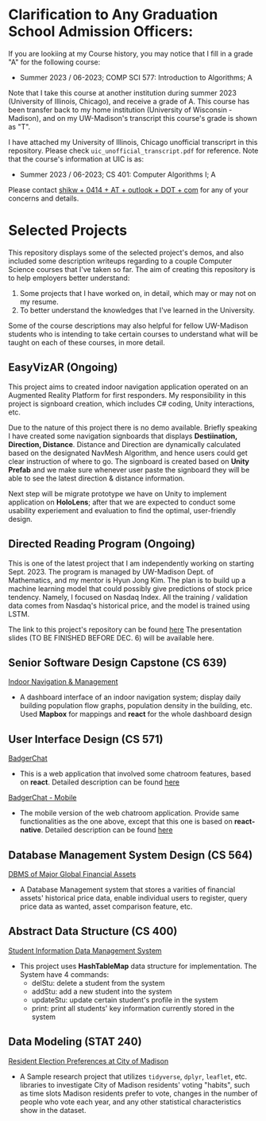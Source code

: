 # Clarification to Any Graduation School Admission Officers:

If you are lookiing at my Course history, you may notice that I fill in a grade "A" for the following course:
- Summer 2023 / 06-2023; COMP SCI 577: Introduction to Algorithms; A

Note that I take this course at another institution during summer 2023 (University of Illinois, Chicago), and receive a grade of A. This course has been transfer back to my home institution (University of Wisconsin - Madison), and on my UW-Madison's transcript this course's grade is shown as "T".

I have attached my University of Illinois, Chicago unofficial transcriprt in this repository. Please check `uic_unofficial_transcript.pdf` for reference. Note that the course's information at UIC is as:
- Summer 2023 / 06-2023; CS 401: Computer Algorithms I; A

Please contact [shikw + 0414 + AT + outlook + DOT + com](mailto::shikw0414@outlook.com) for any of your concerns and details.


# Selected Projects

This repository displays some of the selected project's demos, and also included some description writeups regarding to a couple Computer Science courses that I've taken so far. The aim of creating this repository is to help employers better understand:

1. Some projects that I have worked on, in detail, which may or may not on my resume.
2. To better understand the knowledges that I've learned in the University.

Some of the course descriptions may also helpful for fellow UW-Madison students who is intending to take certain courses to understand what will be taught on each of these courses, in more detail. 

## EasyVizAR (Ongoing)
This project aims to created indoor navigation application operated on an Augmented Reality Platform for first responders. My responsibility in this project is signboard creation, which includes C# coding, Unity interactions, etc. 

Due to the nature of this project there is no demo available. Briefly speaking I have created some navigation signboards that displays **Destiination, Direction, Distance**. Distance and Direction are dynamically calculated based on the designated NavMesh Algorithm, and hence users could get clear instruction of where to go. The signboard is created based on **Unity Prefab** and we make sure whenever user paste the signboard they will be able to see the latest direction & distance information.

Next step will be migrate prototype we have on Unity to implement application on **HoloLens**; after that we are expected to conduct some usability experiement and evaluation to find the optimal, user-friendly design.

## Directed Reading Program (Ongoing)
This is one of the latest project that I am independently working on starting Sept. 2023. The program is managed by UW-Madison Dept. of Mathematics, and my mentor is Hyun Jong Kim. The plan is to build up a machine learning model that could possibly give predictions of stock price tendency. Namely, I focused on Nasdaq Index. All the training / validation data comes from Nasdaq's historical price, and the model is trained using LSTM.

The link to this project's repository can be found [here](https://github.com/jsswd888/Stock_Prediction)
The presentation slides (TO BE FINISHED BEFORE DEC. 6) will be available here.

## Senior Software Design Capstone (CS 639)
[Indoor Navigation & Management](https://youtu.be/CVSxbtZ2RQg)
- A dashboard interface of an indoor navigation system; display daily building population flow graphs, population density in the building, etc. Used **Mapbox** for mappings and **react** for the whole dashboard design

## User Interface Design (CS 571)
[BadgerChat](https://www.youtube.com/watch?v=_IhJLxTszGU)
- This is a web application that involved some chatroom features, based on **react**. Detailed description can be found [here](https://github.com/CS571-S23/hw6)

[BadgerChat - Mobile](https://youtu.be/7IMRCvCS_uM)
- The mobile version of the web chatroom application. Provide same functionalities as the one above, except that this one is based on **react-native**. Detailed description can be found [here](https://github.com/CS571-S23/hw10)

## Database Management System Design (CS 564)
[DBMS of Major Global Financial Assets](./project_demos/001_demo_DBMS_of_Major_Global_Financial_Assets.pdf)
- A Database Management system that stores a varities of financial assets' historical price data, enable individual users to register, query price data as wanted, asset comparison feature, etc. 

## Abstract Data Structure (CS 400)
[Student Information Data Management System](https://www.bilibili.com/video/BV1cQ4y1C7gc/)
- This project uses **HashTableMap** data structure for implementation. The System have 4 commands:
  - delStu: delete a student from the system
  - addStu: add a new student into the system
  - updateStu: update certain student's profile in the system
  - print: print all students' key information currently stored in the system

## Data Modeling (STAT 240)
[Resident Election Preferences at City of Madison](./project_demos/002_stat_project_report_sample.pdf)
- A Sample research project that utilizes `tidyverse`, `dplyr`, `leaflet`, etc. libraries to investigate City of Madison residents' voting "habits", such as time slots Madison residents prefer to vote,  changes in the number of people who vote each year, and any other statistical characteristics show in the dataset. 
